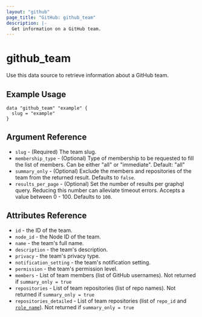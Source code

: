 ```yaml
---
layout: "github"
page_title: "GitHub: github_team"
description: |-
  Get information on a GitHub team.
---
```


# github\_team

Use this data source to retrieve information about a GitHub team.

## Example Usage

```hcl
data "github_team" "example" {
  slug = "example"
}
```

## Argument Reference

* `slug` - (Required) The team slug.
* `membership_type` - (Optional) Type of membership to be requested to fill the list of members. Can be either "all" or "immediate". Default: "all"
* `summary_only` - (Optional) Exclude the members and repositories of the team from the returned result. Defaults to `false`.
* `results_per_page` - (Optional) Set the number of results per graphql query. Reducing this number can alleviate timeout errors. Accepts a value between 0 - 100. Defaults to `100`.

## Attributes Reference

* `id` - the ID of the team.
* `node_id` - the Node ID of the team.
* `name` - the team's full name.
* `description` - the team's description.
* `privacy` - the team's privacy type.
* `notification_setting` - the team's notification setting.
* `permission` - the team's permission level.
* `members` - List of team members (list of GitHub usernames). Not returned if `summary_only = true`
* `repositories` - List of team repositories (list of repo names). Not returned if `summary_only = true`
* `repositories_detailed` - List of team repositories (list of `repo_id` and [`role_name`](https://registry.terraform.io/providers/integrations/github/latest/docs/resources/team_repository#permission)). Not returned if `summary_only = true`

